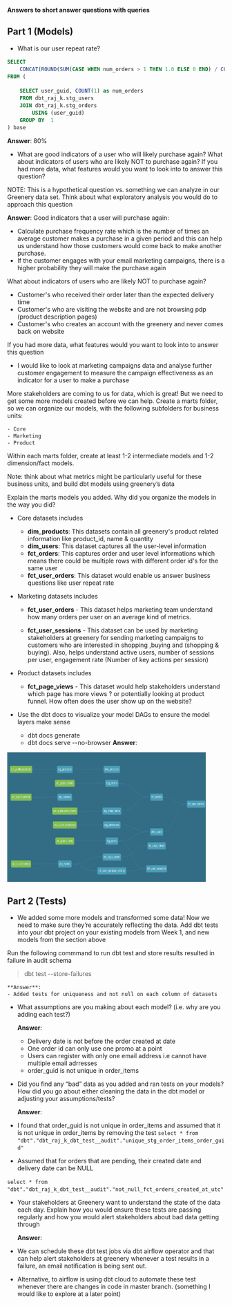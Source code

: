 **Answers to short answer questions with queries**

## Part 1 (Models)

- What is our user repeat rate?

```sql
SELECT 
    CONCAT(ROUND(SUM(CASE WHEN num_orders > 1 THEN 1.0 ELSE 0 END) / COUNT(1), 2) * 100,'%') 
FROM (

    SELECT user_guid, COUNT(1) as num_orders
    FROM dbt_raj_k.stg_users
    JOIN dbt_raj_k.stg_orders
        USING (user_guid)
    GROUP BY  1
) base
```
**Answer**: 80%

- What are good indicators of a user who will likely purchase again? What about indicators of users who are likely NOT to purchase again? If you had more data, what features would you want to look into to answer this question?

NOTE: This is a hypothetical question vs. something we can analyze in our Greenery data set. Think about what exploratory analysis you would do to approach this question

**Answer**: 
Good indicators that a user will purchase again: 
- Calculate purchase frequency rate which is the number of times an average customer makes a purchase in a given period and this can help us understand how those customers would come back to make another purchase.
- If the customer engages with your email marketing campaigns, there is a higher probability they will make the purchase again

What about indicators of users who are likely NOT to purchase again?
- Customer's who received their order later than the expected delivery time
- Customer's who are visiting the website and are not browsing pdp (product description pages)
- Customer's who creates an account with the greenery and never comes back on website

If you had more data, what features would you want to look into to answer this question
- I would like to look at marketing campaigns data and analyse further customer engagement to measure the campaign effectiveness as an indicator for a user to make a purchase


More stakeholders are coming to us for data, which is great! But we need to get some more models created before we can help. Create a marts folder, so we can organize our models, with the following subfolders for business units:

    - Core
    - Marketing
    - Product

Within each marts folder, create at least 1-2 intermediate models and 1-2 dimension/fact models.

Note: think about what metrics might be particularly useful for these business units, and build dbt models using greenery’s data

Explain the marts models you added. Why did you organize the models in the way you did?

-  Core datasets includes 
    - **dim_products**: This datasets contain all greenery's product related information like product_id, name & quantity 
    - **dim_users**: This dataset captures all the user-level information
    - **fct_orders**: This captures order and user level informations which means there could be multiple rows with different order id's for the same user
    - **fct_user_orders**: This dataset would enable us answer business questions like user repeat rate 

- Marketing datasets includes
  - **fct_user_orders** - This dataset helps marketing team understand how many orders per user on an average kind of metrics.

  - **fct_user_sessions** - This dataset can be used by marketing stakeholders at greenery for sending marketing campaigns to customers who are interested in shopping ,buying and (shopping & buying). Also, helps understand active users, number of sessions per user, engagement rate (Number of key actions per session) 


- Product datasets includes
    - **fct_page_views** - This dataset would help stakeholders understand which page has more views ? or potentially looking at product funnel. How often does the user show up on the website? 

- Use the dbt docs to visualize your model DAGs to ensure the model layers make sense
    - dbt docs generate
    - dbt docs serve --no-browser
    **Answer**: 

<p align="left">
   <img width="460" height="300" src="dbt-greenery/short-answers/wk_2/wk2_dag.png">
</p>


## Part 2 (Tests)

- We added some more models and transformed some data! Now we need to make sure they’re accurately reflecting the data. Add dbt tests into your dbt project on your existing models from Week 1, and new models from the section above

Run the following commmand to run dbt test and store results resulted in failure in audit schema

> dbt test --store-failures

    **Answer**: 
    - Added tests for uniqueness and not null on each column of datasets


- What assumptions are you making about each model? (i.e. why are you adding each test?)

    **Answer**: 
    - Delivery date is not before the order created at date 
    - One order id can only use one promo at a point
    - Users can register with only one email address i.e cannot have multiple email adrresses
    - order_guid is not unique in order_items


- Did you find any “bad” data as you added and ran tests on your models? How did you go about either cleaning the data in the dbt model or adjusting your assumptions/tests?

    **Answer**: 
- I found that order_guid is not unique in order_items and assumed that it is not unique in order_items by removing the test
  ```select * from "dbt"."dbt_raj_k_dbt_test__audit"."unique_stg_order_items_order_guid"```

- Assumed that for orders that are pending, their created date and delivery date can be NULL

```select * from "dbt"."dbt_raj_k_dbt_test__audit"."not_null_fct_orders_created_at_utc"```

- Your stakeholders at Greenery want to understand the state of the data each day. Explain how you would ensure these tests are passing regularly and how you would alert stakeholders about bad data getting through

    **Answer**: 
- We can schedule these dbt test jobs via dbt airflow operator and that can help alert stakeholders at greenery whenever a test results in a failure, an email notification is being sent out.

- Alternative, to airflow is using dbt cloud to automate these test whenever there are changes in code in master branch. (something I would like to explore at a later point)